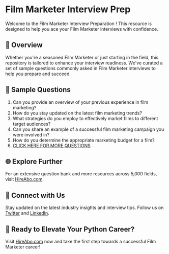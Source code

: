 # Film Marketer Interview Prep

Welcome to the Film Marketer Interview Preparation ! This resource is designed to help you ace your Film Marketer interviews with confidence.

## 🚀 Overview

Whether you're a seasoned Film Marketer or just starting in the field, this repository is tailored to enhance your interview readiness. We've curated a set of sample questions commonly asked in Film Marketer interviews to help you prepare and succeed.

## 📝 Sample Questions

1. Can you provide an overview of your previous experience in film marketing?
2. How do you stay updated on the latest film marketing trends?
3. What strategies do you employ to effectively market films to different target audiences?
4. Can you share an example of a successful film marketing campaign you were involved in?
5. How do you determine the appropriate marketing budget for a film?
6. [CLICK HERE FOR MORE QUESTIONS](https://hireabo.com/job/16_2_42/Film%20Marketer)

## 🌐 Explore Further

For an extensive question bank and more resources across 5,000 fields, visit [HireAbo.com](https://www.hireabo.com).

## 📱 Connect with Us

Stay updated on the latest industry insights and interview tips. Follow us on [Twitter](https://twitter.com/hireabo) and [LinkedIn](https://www.linkedin.com/in/hire-abo-3609972a8/).

## 🚀 Ready to Elevate Your Python Career?

Visit [HireAbo.com](https://www.hireabo.com) now and take the first step towards a successful Film Marketer career!